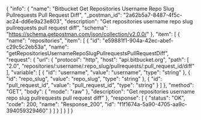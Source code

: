 {
  "info": {
    "name": "Bitbucket Get Repositories Username Repo Slug Pullrequests Pull Request  Diff",
    "_postman_id": "2a62b5a7-8487-4f5c-ac24-dd6e9a23e803",
    "description": "Get repositories username repo slug pullrequests pull request  diff",
    "schema": "https://schema.getpostman.com/json/collection/v2.0.0/"
  },
  "item": [
    {
      "name": "repositories",
      "item": [
        {
          "id": "e59881f1-904a-42ec-abef-c29c5c2eb53a",
          "name": "getRepositoriesUsernameRepoSlugPullrequestsPullRequestDiff",
          "request": {
            "url": {
              "protocol": "http",
              "host": "api.bitbucket.org",
              "path": [
                "2.0",
                "repositories/:username/:repo_slug/pullrequests/:pull_request_id/diff"
              ],
              "variable": [
                {
                  "id": "username",
                  "value": "username",
                  "type": "string"
                },
                {
                  "id": "repo_slug",
                  "value": "repo_slug",
                  "type": "string"
                },
                {
                  "id": "pull_request_id",
                  "value": "pull_request_id",
                  "type": "string"
                }
              ]
            },
            "method": "GET",
            "body": {
              "mode": "raw"
            },
            "description": "Get repositories username repo slug pullrequests pull request  diff"
          },
          "response": [
            {
              "status": "OK",
              "code": 200,
              "name": "Response_200",
              "id": "f1f1674a-5a90-4705-aa9c-394059329460"
            }
          ]
        }
      ]
    }
  ]
}